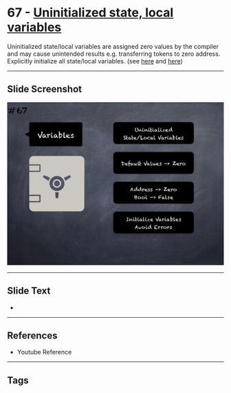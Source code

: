 # 67 - [Uninitialized state, local variables](Uninitialized%20state,%20local%20variables.md)
Uninitialized state/local variables are assigned zero values by the compiler and may cause unintended results e.g. transferring tokens to zero address. Explicitly initialize all state/local variables. (see [here](https://github.com/crytic/slither/wiki/Detector-Documentation#uninitialized-state-variables) and [here](https://github.com/crytic/slither/wiki/Detector-Documentation#uninitialized-local-variables))

___
## Slide Screenshot
![067.png](../../images/pitfalls_and_best_practices101/067.png)
___
## Slide Text
- 
___
## References
- Youtube Reference
___
## Tags